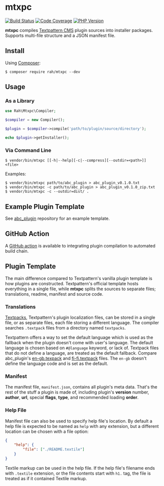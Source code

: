mtxpc
=====

[![Build Status](https://img.shields.io/travis/com/gocom/MassPlugCompiler/master)](https://travis-ci.com/gocom/MassPlugCompiler) [![Code Coverage](https://img.shields.io/coveralls/github/gocom/MassPlugCompiler/master)](https://coveralls.io/github/gocom/MassPlugCompiler) [![PHP Version](https://img.shields.io/packagist/php-v/rah/mtxpc)](https://packagist.org/packages/rah/mtxpc)

**mtxpc** compiles [Textpattern CMS](https://textpattern.com) plugin sources into installer packages. Supports multi-file structure and a JSON manifest file.

Install
-----

Using [Composer](https://getcomposer.org):

```shell
$ composer require rah/mtxpc --dev
```

Usage
-----

### As a Library

```php
use Rah\Mtxpc\Compiler;

$compiler = new Compiler();

$plugin = $compiler->compile('path/to/plugin/source/directory');

echo $plugin->getInstaller();
```

### Via Command Line

```shell
$ vendor/bin/mtxpc [[-h|--help][-c|--compress][--outdir=<path>]] <file>
```

Examples:

```shell
$ vendor/bin/mtxpc path/to/abc_plugin > abc_plugin_v0.1.0.txt
$ vendor/bin/mtxpc -c path/to/abc_plugin > abc_plugin_v0.1.0_zip.txt
$ vendor/bin/mtxpc -c --outdir=dist/ .
```

Example Plugin Template
-----

See [abc_plugin](https://github.com/gocom/abc_plugin) repository for an example template.

GitHub Action
-----

A [GitHub action](https://github.com/gocom/action-textpattern-package-plugin) is available to integrating plugin compilation to automated build chain.

Plugin Template
-----

The main difference compared to Textpattern's vanilla plugin template is how plugins are constructed. Textpattern's official template hosts everything in a single file, while **mtxpc** splits the sources to separate files; translations, readme, manifest and source code.

### Translations

[Textpacks](https://forum.textpattern.com/viewtopic.php?id=33182), Textpattern's plugin localization files, can be stored in a single file, or as separate files, each file storing a different language. The compiler searches `.textpack` files from a directory named `textpacks`.

Textpattern offers a way to set the default language which is used as the fallback when the plugin doesn't come with user's language. The default language is chosen based on `#@language` keyword, or lack of. Textpack files that do not define a language, are treated as the default fallback. Compare abc_plugin's [en-gb.texpack](https://github.com/gocom/abc_plugin/blob/master/textpack/en-gb.textpack) and [fi-fi.textpack](https://github.com/gocom/abc_plugin/blob/master/textpack/fi-fi.textpack) files. The `en-gb` doesn't define the language code and is set as the default.

### Manifest

The manifest file, `manifest.json`, contains all plugin's meta data. That's the rest of the stuff a plugin is made of, including plugin's **version** number, **author**, **url**, special **flags**, **type**, and recommended loading **order**.

### Help File

Manifest file can also be used to specify help file's location. By default a help file is expected to be named as `help` with any extension, but a different location can be chosen with a file option:

```json
{
    "help": {
        "file": ["./README.textile"]
    }
}
```

Textile markup can be used in the help file. If the help file's filename ends with `.textile` extension, or the file contents start with `h1.` tag, the file is treated as if it contained Textile markup.
